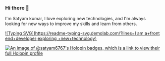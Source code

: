 ### Hi there 👋
 I'm Satyam kumar, I love exploring new technologies, and I'm always looking for new ways to improve my skills and learn from others.

[![Typing SVG](https://readme-typing-svg.demolab.com/?lines=I am a+front end+developer;exploring +new+technology)](https://git.io/typing-svg)


 
[![An image of @satyam6767's Holopin badges, which is a link to view their full Holopin profile](https://holopin.me/satyam6767)](https://holopin.io/@satyam6767)




<!--
**Satyam6767/Satyam6767** is a ✨ _special_ ✨ repository because its `README.md` (this file) appears on your GitHub profile.

Here are some ideas to get you started:

- 🔭 I’m currently working on ...
- 🌱 I’m currently learning ...
- 👯 I’m looking to collaborate on ...
- 🤔 I’m looking for help with ...
- 💬 Ask me about ...
- 📫 How to reach me: ...
- 😄 Pronouns: ...
- ⚡ Fun fact: ...
-->
